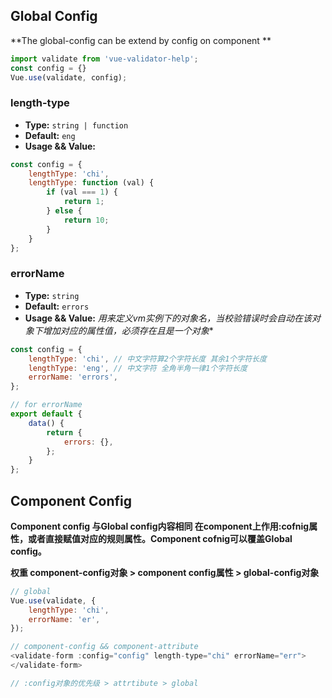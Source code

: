 ## Global Config
**The global-config can be extend by config on component **
```js
import validate from 'vue-validator-help';
const config = {}
Vue.use(validate, config);
```

### length-type
- **Type:** `string | function`
- **Default:** `eng`
- **Usage && Value:**
```js
const config = {
    lengthType: 'chi',
    lengthType: function (val) {
        if (val === 1) {
            return 1;
        } else {
            return 10;
        }
    }
};
```

### errorName
- **Type:** `string`
- **Default:** `errors`
- **Usage && Value:**
**用来定义vm实例下的对象名，当校验错误时会自动在该对象下增加对应的属性值*，必须存在且是一个对象**

```js
const config = {
    lengthType: 'chi', // 中文字符算2个字符长度 其余1个字符长度
    lengthType: 'eng', // 中文字符 全角半角一律1个字符长度
    errorName: 'errors',
};

// for errorName
export default {
    data() {
        return {
            errors: {},
        };
    }
};
```

## Component Config
**Component config 与Global config内容相同 在component上作用:cofnig属性，或者直接赋值对应的规则属性。Component cofnig可以覆盖Global config。**

**权重 component-config对象 > component config属性 > global-config对象**
```js
// global
Vue.use(validate, {
    lengthType: 'chi',
    errorName: 'er',
});

// component-config && component-attribute
<validate-form :config="config" length-type="chi" errorName="err">
</validate-form>

// :config对象的优先级 > attrtibute > global
```
